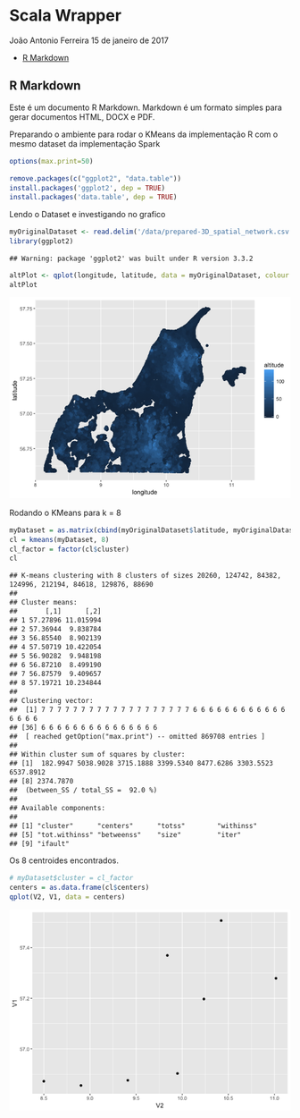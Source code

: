 Scala Wrapper
================
João Antonio Ferreira
15 de janeiro de 2017

-   [R Markdown](#r-markdown)

R Markdown
----------

Este é um documento R Markdown. Markdown é um formato simples para gerar documentos HTML, DOCX e PDF.

Preparando o ambiente para rodar o KMeans da implementação R com o mesmo dataset da implementação Spark

``` r
options(max.print=50)
```

``` r
remove.packages(c("ggplot2", "data.table"))
install.packages('ggplot2', dep = TRUE)
install.packages('data.table', dep = TRUE)
```

Lendo o Dataset e investigando no grafico

``` r
myOriginalDataset <- read.delim('/data/prepared-3D_spatial_network.csv', header = TRUE, sep = ',') 
library(ggplot2)
```

    ## Warning: package 'ggplot2' was built under R version 3.3.2

``` r
altPlot <- qplot(longitude, latitude, data = myOriginalDataset, colour = altitude)
altPlot
```

![](scala-wrapper_files/figure-markdown_github/unnamed-chunk-3-1.png)

Rodando o KMeans para k = 8

``` r
myDataset = as.matrix(cbind(myOriginalDataset$latitude, myOriginalDataset$longitude), ncol=2)
cl = kmeans(myDataset, 8)
cl_factor = factor(cl$cluster)
cl
```

    ## K-means clustering with 8 clusters of sizes 20260, 124742, 84382, 124996, 212194, 84618, 129876, 88690
    ## 
    ## Cluster means:
    ##       [,1]      [,2]
    ## 1 57.27896 11.015994
    ## 2 57.36944  9.838784
    ## 3 56.85540  8.902139
    ## 4 57.50719 10.422054
    ## 5 56.90282  9.948198
    ## 6 56.87210  8.499190
    ## 7 56.87579  9.409657
    ## 8 57.19721 10.234844
    ## 
    ## Clustering vector:
    ##  [1] 7 7 7 7 7 7 7 7 7 7 7 7 7 7 7 7 7 7 7 6 6 6 6 6 6 6 6 6 6 6 6 6 6 6 6
    ## [36] 6 6 6 6 6 6 6 6 6 6 6 6 6 6 6
    ##  [ reached getOption("max.print") -- omitted 869708 entries ]
    ## 
    ## Within cluster sum of squares by cluster:
    ## [1]  182.9947 5038.9028 3715.1888 3399.5340 8477.6286 3303.5523 6537.8912
    ## [8] 2374.7870
    ##  (between_SS / total_SS =  92.0 %)
    ## 
    ## Available components:
    ## 
    ## [1] "cluster"      "centers"      "totss"        "withinss"    
    ## [5] "tot.withinss" "betweenss"    "size"         "iter"        
    ## [9] "ifault"

Os 8 centroides encontrados.

``` r
# myDataset$cluster = cl_factor
centers = as.data.frame(cl$centers)
qplot(V2, V1, data = centers)
```

![](scala-wrapper_files/figure-markdown_github/unnamed-chunk-5-1.png)
